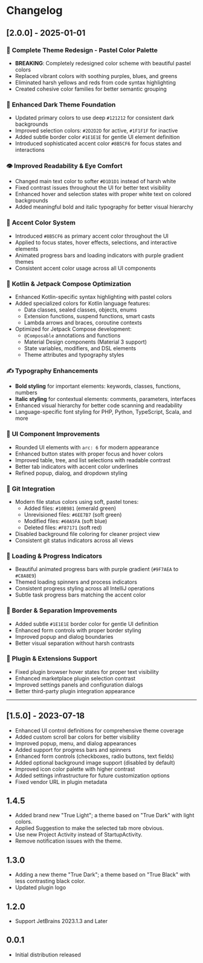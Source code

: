 # Changelog

## [2.0.0] - 2025-01-01

### 🎨 **Complete Theme Redesign - Pastel Color Palette**
- **BREAKING**: Completely redesigned color scheme with beautiful pastel colors
- Replaced vibrant colors with soothing purples, blues, and greens
- Eliminated harsh yellows and reds from code syntax highlighting
- Created cohesive color families for better semantic grouping

### 🌙 **Enhanced Dark Theme Foundation**
- Updated primary colors to use deep `#121212` for consistent dark backgrounds
- Improved selection colors: `#2D2D2D` for active, `#1F1F1F` for inactive
- Added subtle border color `#1E1E1E` for gentle UI element definition
- Introduced sophisticated accent color `#8B5CF6` for focus states and interactions

### 👁️ **Improved Readability & Eye Comfort**
- Changed main text color to softer `#D1D1D1` instead of harsh white
- Fixed contrast issues throughout the UI for better text visibility
- Enhanced hover and selection states with proper white text on colored backgrounds
- Added meaningful bold and italic typography for better visual hierarchy

### 💜 **Accent Color System**
- Introduced `#8B5CF6` as primary accent color throughout the UI
- Applied to focus states, hover effects, selections, and interactive elements
- Animated progress bars and loading indicators with purple gradient themes
- Consistent accent color usage across all UI components

### 🎯 **Kotlin & Jetpack Compose Optimization**
- Enhanced Kotlin-specific syntax highlighting with pastel colors
- Added specialized colors for Kotlin language features:
  - Data classes, sealed classes, objects, enums
  - Extension functions, suspend functions, smart casts
  - Lambda arrows and braces, coroutine contexts
- Optimized for Jetpack Compose development:
  - `@Composable` annotations and functions
  - Material Design components (Material 3 support)
  - State variables, modifiers, and DSL elements
  - Theme attributes and typography styles

### ✍️ **Typography Enhancements**
- **Bold styling** for important elements: keywords, classes, functions, numbers
- **Italic styling** for contextual elements: comments, parameters, interfaces
- Enhanced visual hierarchy for better code scanning and readability
- Language-specific font styling for PHP, Python, TypeScript, Scala, and more

### 🎨 **UI Component Improvements**
- Rounded UI elements with `arc: 6` for modern appearance
- Enhanced button states with proper focus and hover colors
- Improved table, tree, and list selections with readable contrast
- Better tab indicators with accent color underlines
- Refined popup, dialog, and dropdown styling

### 🔧 **Git Integration**
- Modern file status colors using soft, pastel tones:
  - Added files: `#10B981` (emerald green)
  - Unrevisioned files: `#6EE7B7` (soft green)
  - Modified files: `#60A5FA` (soft blue)
  - Deleted files: `#F87171` (soft red)
- Disabled background file coloring for cleaner project view
- Consistent git status indicators across all views

### 🔄 **Loading & Progress Indicators**
- Beautiful animated progress bars with purple gradient (`#9F7AEA` to `#C8A8E9`)
- Themed loading spinners and process indicators
- Consistent progress styling across all IntelliJ operations
- Subtle task progress bars matching the accent color

### 📐 **Border & Separation Improvements**
- Added subtle `#1E1E1E` border color for gentle UI definition
- Enhanced form controls with proper border styling
- Improved popup and dialog boundaries
- Better visual separation without harsh contrasts

### 🎪 **Plugin & Extensions Support**
- Fixed plugin browser hover states for proper text visibility
- Enhanced marketplace plugin selection contrast
- Improved settings panels and configuration dialogs
- Better third-party plugin integration appearance

---

## [1.5.0] - 2023-07-18
- Enhanced UI control definitions for comprehensive theme coverage
- Added custom scroll bar colors for better visibility  
- Improved popup, menu, and dialog appearances
- Added support for progress bars and spinners
- Enhanced form controls (checkboxes, radio buttons, text fields)
- Added optional background image support (disabled by default)
- Improved icon color palette with higher contrast
- Added settings infrastructure for future customization options
- Fixed vendor URL in plugin metadata

## 1.4.5
- Added brand new "True Light"; a theme based on "True Dark" with light colors.
- Applied Suggestion to make the selected tab more obvious.
- Use new Project Activity instead of StartupActivity.
- Remove notification issues with the theme.

## 1.3.0
- Adding a new theme "True Dark"; a theme based on "True Black" with less contrasting black color.
- Updated plugin logo

## 1.2.0
- Support JetBrains 2023.1.3 and Later

## 0.0.1
- Initial distribution released
